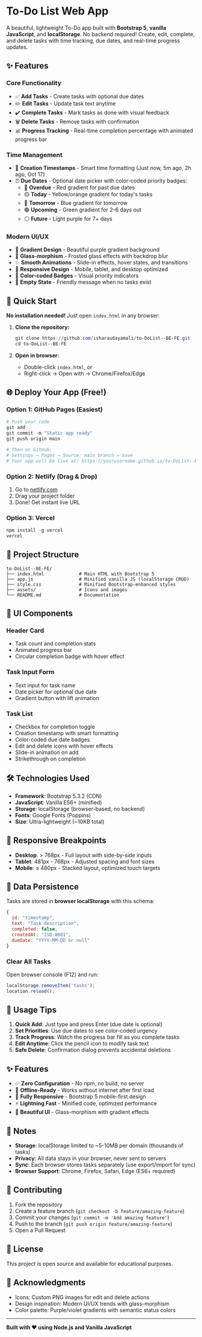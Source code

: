 # To-Do List Web App

A beautiful, lightweight To-Do app built with **Bootstrap 5**, **vanilla JavaScript**, and **localStorage**. No backend required! Create, edit, complete, and delete tasks with time tracking, due dates, and real-time progress updates.

## ✨ Features

### Core Functionality
- ✅ **Add Tasks** - Create tasks with optional due dates
- ✏️ **Edit Tasks** - Update task text anytime
- ✔️ **Complete Tasks** - Mark tasks as done with visual feedback
- 🗑️ **Delete Tasks** - Remove tasks with confirmation
- 📊 **Progress Tracking** - Real-time completion percentage with animated progress bar

### Time Management
- 📅 **Creation Timestamps** - Smart time formatting (Just now, 5m ago, 2h ago, Oct 17)
- ⏰ **Due Dates** - Optional date picker with color-coded priority badges:
  - 🔴 **Overdue** - Red gradient for past due dates
  - 🟡 **Today** - Yellow/orange gradient for today's tasks
  - 🔵 **Tomorrow** - Blue gradient for tomorrow
  - 🟢 **Upcoming** - Green gradient for 2-6 days out
  - ⚪ **Future** - Light purple for 7+ days

### Modern UI/UX
- 🎨 **Gradient Design** - Beautiful purple gradient background
- 💎 **Glass-morphism** - Frosted glass effects with backdrop blur
- ✨ **Smooth Animations** - Slide-in effects, hover states, and transitions
- 📱 **Responsive Design** - Mobile, tablet, and desktop optimized
- 🌈 **Color-coded Badges** - Visual priority indicators
- 🎯 **Empty State** - Friendly message when no tasks exist

## 🚀 Quick Start

**No installation needed!** Just open `index.html` in any browser:

1. **Clone the repository:**
   ```powershell
   git clone https://github.com/isharaudayamali/to-DoList--BE-FE.git
   cd to-DoList--BE-FE
   ```

2. **Open in browser:**
   - Double-click `index.html`, or
   - Right-click → Open with → Chrome/Firefox/Edge

## 🌐 Deploy Your App (Free!)

### Option 1: GitHub Pages (Easiest)
```powershell
# Push your code
git add .
git commit -m "Static app ready"
git push origin main

# Then on GitHub:
# Settings → Pages → Source: main branch → Save
# Your app will be live at: https://yourusername.github.io/to-DoList--BE-FE/
```

### Option 2: Netlify (Drag & Drop)
1. Go to [netlify.com](https://netlify.com)
2. Drag your project folder
3. Done! Get instant live URL

### Option 3: Vercel
```powershell
npm install -g vercel
vercel
```

## 📁 Project Structure

```
to-DoList--BE-FE/
├── index.html             # Main HTML with Bootstrap 5
├── app.js                 # Minified vanilla JS (localStorage CRUD)
├── style.css              # Minified Bootstrap-enhanced styles
├── assets/                # Icons and images
└── README.md              # Documentation
```

## 🎨 UI Components

### Header Card
- Task count and completion stats
- Animated progress bar
- Circular completion badge with hover effect

### Task Input Form
- Text input for task name
- Date picker for optional due date
- Gradient button with lift animation

### Task List
- Checkbox for completion toggle
- Creation timestamp with smart formatting
- Color-coded due date badges
- Edit and delete icons with hover effects
- Slide-in animation on add
- Strikethrough on completion

## 🛠️ Technologies Used

- **Framework**: Bootstrap 5.3.2 (CDN)
- **JavaScript**: Vanilla ES6+ (minified)
- **Storage**: localStorage (browser-based, no backend)
- **Fonts**: Google Fonts (Poppins)
- **Size**: Ultra-lightweight (~10KB total)

## 📱 Responsive Breakpoints

- **Desktop**: > 768px - Full layout with side-by-side inputs
- **Tablet**: 481px - 768px - Adjusted spacing and font sizes
- **Mobile**: ≤ 480px - Stacked layout, optimized touch targets

## 💾 Data Persistence

Tasks are stored in **browser localStorage** with this schema:

```javascript
{
  id: "timestamp",
  text: "Task description",
  completed: false,
  createdAt: "ISO-8601",
  dueDate: "YYYY-MM-DD or null"
}
```

### Clear All Tasks
Open browser console (F12) and run:
```javascript
localStorage.removeItem('tasks');
location.reload();
```

## 🎯 Usage Tips

1. **Quick Add**: Just type and press Enter (due date is optional)
2. **Set Priorities**: Use due dates to see color-coded urgency
3. **Track Progress**: Watch the progress bar fill as you complete tasks
4. **Edit Anytime**: Click the pencil icon to modify task text
5. **Safe Delete**: Confirmation dialog prevents accidental deletions

## ✨ Features

- ✅ **Zero Configuration** - No npm, no build, no server
- 💾 **Offline-Ready** - Works without internet after first load
- 📱 **Fully Responsive** - Bootstrap 5 mobile-first design
- ⚡ **Lightning Fast** - Minified code, optimized performance
- 🎨 **Beautiful UI** - Glass-morphism with gradient effects

## 📝 Notes

- **Storage**: localStorage limited to ~5-10MB per domain (thousands of tasks)
- **Privacy**: All data stays in your browser, never sent to servers
- **Sync**: Each browser stores tasks separately (use export/import for sync)
- **Browser Support**: Chrome, Firefox, Safari, Edge (ES6+ required)

## 🤝 Contributing

1. Fork the repository
2. Create a feature branch (`git checkout -b feature/amazing-feature`)
3. Commit your changes (`git commit -m 'Add amazing feature'`)
4. Push to the branch (`git push origin feature/amazing-feature`)
5. Open a Pull Request

## 📄 License

This project is open source and available for educational purposes.

## 🙏 Acknowledgments

- Icons: Custom PNG images for edit and delete actions
- Design inspiration: Modern UI/UX trends with glass-morphism
- Color palette: Purple/violet gradients with semantic status colors

---

**Built with ❤️ using Node.js and Vanilla JavaScript**
